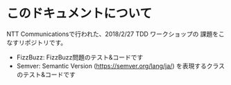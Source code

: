 # このドキュメントについて

NTT Communicationsで行われた、2018/2/27 TDD ワークショップの
課題をこなすリポジトリです。

* FizzBuzz: FizzBuzz問題のテスト&コードです
* Semver: Semantic Version (https://semver.org/lang/ja/) を表現するクラスのテスト&コードです

